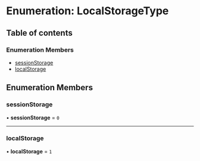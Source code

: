 # Enumeration: LocalStorageType

## Table of contents

### Enumeration Members

- [sessionStorage](LocalStorageType.md#sessionstorage)
- [localStorage](LocalStorageType.md#localstorage)

## Enumeration Members

### sessionStorage

• **sessionStorage** = ``0``

___

### localStorage

• **localStorage** = ``1``
